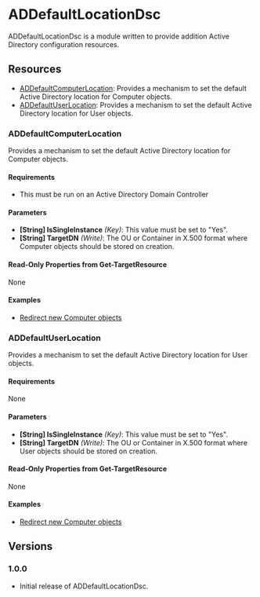 # ADDefaultLocationDsc

ADDefaultLocationDsc is a module written to provide addition Active Directory configuration resources.

## Resources

* [ADDefaultComputerLocation](#addefaultcomputerlocation): Provides a mechanism to set the default Active Directory location for Computer objects.
* [ADDefaultUserLocation](#addefaultuserlocation): Provides a mechanism to set the default Active Directory location for User objects.

### ADDefaultComputerLocation

Provides a mechanism to set the default Active Directory location for Computer objects.

#### Requirements

* This must be run on an Active Directory Domain Controller

#### Parameters

* **[String] IsSingleInstance** _(Key)_: This value must be set to "Yes".
* **[String] TargetDN** _(Write)_: The OU or Container in X.500 format where Computer objects should be stored on creation.

#### Read-Only Properties from Get-TargetResource

None

#### Examples

* [Redirect new Computer objects](https://github.com/citadelgroup/ADDefaultLocationDsc/blob/master/Examples/Sample_ADDefaultComputerLocation.ps1)

### ADDefaultUserLocation

Provides a mechanism to set the default Active Directory location for User objects.

#### Requirements

None

#### Parameters

* **[String] IsSingleInstance** _(Key)_: This value must be set to "Yes".
* **[String] TargetDN** _(Write)_: The OU or Container in X.500 format where User objects should be stored on creation.

#### Read-Only Properties from Get-TargetResource

None

#### Examples

* [Redirect new Computer objects](https://github.com/citadelgroup/ADDefaultLocationDsc/blob/master/Examples/Sample_ADDefaultUserLocation.ps1)

## Versions

### 1.0.0

* Initial release of ADDefaultLocationDsc.